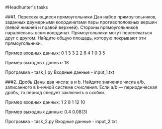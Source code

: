 #Headhunter's tasks

###1. Пересекающиеся прямоугольники
Дан набор прямоугольников, заданных двумерными координатами пары противоположных вершин (левой нижней и правой верхней). Стороны прямоугольников параллельны осям координат.
Прямоугольники могут пересекаться друг с другом.
Найдите общую площадь, которую покрывают эти прямоугольники.

Пример входных данных:
0 1 3 3
2 2 6 4
1 0 3 5

Пример выходных данных:
18

Программа - task_1.py
Входные данные - input_1.txt

###2. Дробь
Даны два числа: a и b. Найдите значение числа a/b, записанного в k-ичной системе счисления. Если a/b — периодическая дробь, то период следует заключить в скобки.

Пример входных данных:
1 2 8
1 12 10

Пример выходных данных:
0.4
0.08(3)


Программа - task_2.py
Входные данные - input_2.txt
